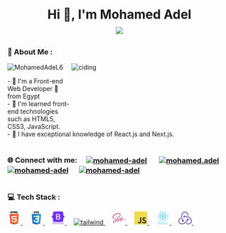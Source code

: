 <h1 align="center">
 Hi 👋, I'm Mohamed Adel
 <br>
 <a href="https://github.com/DenverCoder1/readme-typing-svg"> <img src="https://readme-typing-svg.herokuapp.com/?lines=Front-end%20Web%20developer;&width=250&height=20&color=fb8c00&vCenter=true&size=18" ></a>
</h1>

### 💫 About Me :  
<p><img align='right' alt='ciding' width='360'height="130" src="https://github-readme-streak-stats.herokuapp.com/?user=MohamedAdeL6&" alt="MohamedAdeL6" /></p>
<p align="left"> <img src="https://komarev.com/ghpvc/?username=MohamedAdeL6&label=Profile%20views&color=0e75b6&style=flat" alt="MohamedAdeL6" /> </p>
- 🏢 I'm a Front-end Web Developer 🚀 from Egypt <br> 
- 🌱 I'm learned front-end technologies such as HTML5, CSS3, JavaScript.<br> 
- 🌱 I have exceptional knowledge of React.js and Next.js.<br>

#

### 🌐 Connect with me: &nbsp; &nbsp; <a href="https://www.linkedin.com/in/mohamed-adel-047174241" target="blank"><img align="center" src="https://raw.githubusercontent.com/rahuldkjain/github-profile-readme-generator/master/src/images/icons/Social/linked-in-alt.svg" alt="mohamed-adel" height="20" width="25" /></a> &nbsp; &nbsp; &nbsp; <a href="https://www.facebook.com/profile.php?id=100006096937564" target="blank"><img align="center" src="https://raw.githubusercontent.com/rahuldkjain/github-profile-readme-generator/master/src/images/icons/Social/facebook.svg" alt="mohamed.adel" height="20" width="25" /></a> &nbsp; &nbsp; &nbsp; <a href="https://wa.me/01153527576" target="blank"><img align="center" src="https://raw.githubusercontent.com/rahuldkjain/github-profile-readme-generator/master/src/images/icons/Social/whatsapp.svg" alt="mohamed-adel" height="20" width="25" /></a>  &nbsp; &nbsp; &nbsp;<a href="https://www.instagram.com/mohamed2482adel/?igsh=YzljYTk1ODg3Zg%3D%3D&fbclid=IwY2xjawG3zoFleHRuA2FlbQIxMAABHf4Yd8cjW5YBy3fx3LnlUthVVtL7MpA2WWVt93HnK4M4SNNiZ5fE9FSnKw_aem_r0_ehMtKG9WSWRr_9KU-UA#" target="blank"><img align="center" src="https://raw.githubusercontent.com/rahuldkjain/github-profile-readme-generator/master/src/images/icons/Social/instagram.svg" alt="mohamed-adel" height="20" width="25" /></a>

#
### 💻 Tech Stack :                                                                                                        
<a href="https://www.w3.org/html/" target="_blank" rel="noreferrer">
  <img src="https://raw.githubusercontent.com/devicons/devicon/master/icons/html5/html5-original-wordmark.svg" alt="html5" width="30"/> 
</a>&nbsp;&nbsp;&nbsp;
  
<a href="https://www.w3schools.com/css/" target="_blank" rel="noreferrer">  
  <img src="https://raw.githubusercontent.com/devicons/devicon/master/icons/css3/css3-original-wordmark.svg" alt="css3" width="30"/> 
</a>&nbsp;&nbsp;&nbsp;   
  
<a href="https://getbootstrap.com" target="_blank" rel="noreferrer"> 
  <img src="https://raw.githubusercontent.com/devicons/devicon/master/icons/bootstrap/bootstrap-plain-wordmark.svg" alt="bootstrap" width="30"/> 
</a>&nbsp;&nbsp;&nbsp;
  
<a href="https://tailwindcss.com/" target="_blank" rel="noreferrer">
  <img src="https://www.vectorlogo.zone/logos/tailwindcss/tailwindcss-icon.svg" alt="tailwind" width="30" /> 
</a>&nbsp;&nbsp;&nbsp;
                                                                                                                       
<a href="https://sass-lang.com" target="_blank" rel="noreferrer"> 
  <img src="https://raw.githubusercontent.com/devicons/devicon/master/icons/sass/sass-original.svg" alt="sass" width="30"/> 
</a>&nbsp;&nbsp;&nbsp; 
                                                                                                                                     
<a href="https://developer.mozilla.org/en-US/docs/Web/JavaScript" target="_blank" rel="noreferrer"> 
  <img src="https://raw.githubusercontent.com/devicons/devicon/master/icons/javascript/javascript-original.svg" alt="javascript" width="30"/> 
</a>&nbsp;&nbsp;&nbsp;
  
<a href="https://reactjs.org/" target="_blank" rel="noreferrer">
  <img src="https://raw.githubusercontent.com/devicons/devicon/master/icons/react/react-original-wordmark.svg" alt="react" width="30"/>
</a> &nbsp;&nbsp;&nbsp;
  
<a href="https://redux.js.org" target="_blank" rel="noreferrer"> 
  <img src="https://raw.githubusercontent.com/devicons/devicon/master/icons/redux/redux-original.svg" alt="redux" width="30"/> 
</a>&nbsp;&nbsp;&nbsp;
